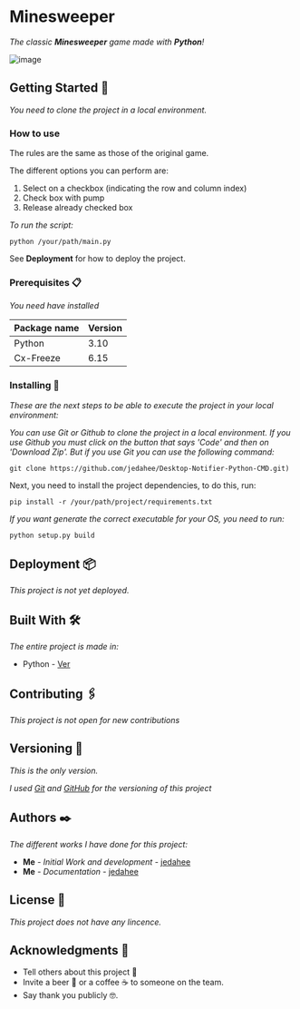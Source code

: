 # Minesweeper

_The classic **Minesweeper** game made with **Python**!_

![image](https://github.com/jedahee/Minesweeper-Game-Python-CMD/assets/56111700/dd3d2abc-c2b8-4bdf-aadb-685b988b90c7)

## Getting Started 🚀

_You need to clone the project in a local environment._

### How to use

The rules are the same as those of the original game.

The different options you can perform are:

1. Select on a checkbox (indicating the row and column index)
2. Check box with pump
3. Release already checked box

_To run the script:_

```
python /your/path/main.py
```

See **Deployment** for how to deploy the project.

### Prerequisites 📋

_You need have installed_

| Package name | Version |
| ------------ | ------- |
| Python       | 3.10    |
| Cx-Freeze    | 6.15    |

### Installing 🔧

_These are the next steps to be able to execute the project in your local environment:_

_You can use Git or Github to clone the project in a local environment. If you use Github you must click on the button that says 'Code' and then on 'Download Zip'. But if you use Git you can use the following command:_

```
git clone https://github.com/jedahee/Desktop-Notifier-Python-CMD.git)
```

Next, you need to install the project dependencies, to do this, run:

```
pip install -r /your/path/project/requirements.txt
```

_If you want generate the correct executable for your OS, you need to run:_

```
python setup.py build
```

## Deployment 📦

_This project is not yet deployed._

## Built With 🛠️

_The entire project is made in:_

* Python - [Ver](https://www.python.org/)

## Contributing 🖇️
_This project is not open for new contributions_

## Versioning 📌

_This is the only version._

_I used [Git](https://git-scm.com/) and [GitHub](https://github.com/) for the versioning of this project_

## Authors ✒️

_The different works I have done for this project:_

* **Me** - *Initial Work and development* - [jedahee](https://github.com/jedahee)
* **Me** - *Documentation* - [jedahee](https://github.com/jedahee) 

## License 📄

_This project does not have any lincence._

## Acknowledgments 🎁

* Tell others about this project 📢
* Invite a beer 🍺 or a coffee ☕ to someone on the team. 
* Say thank you publicly 🤓.
